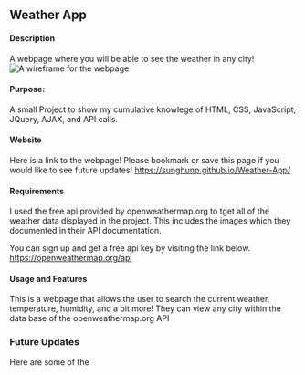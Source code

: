 ## Weather App
#### Description
A webpage where you will be able to see the weather in any city!
![A wireframe for the webpage](https://i.imgur.com/USBm0qs.png "Roadmap")

#### Purpose:
A small Project to show my cumulative knowlege of HTML, CSS, JavaScript, JQuery, AJAX, and API calls.  

#### Website
Here is a link to the webpage! Please bookmark or save this page if you would like to see future updates!
https://sunghunp.github.io/Weather-App/

#### Requirements 
I used the free api provided by openweathermap.org to tget all of the weather data displayed in the project. This includes the images which they documented in their API documentation.

You can sign up and get a free api key by visiting the link below.
https://openweathermap.org/api

#### Usage and Features
This is a webpage that allows the user to search the current weather, temperature, humidity, and a bit more! They can view any city within the data base of the openweathermap.org API

### Future Updates
Here are some of the 
